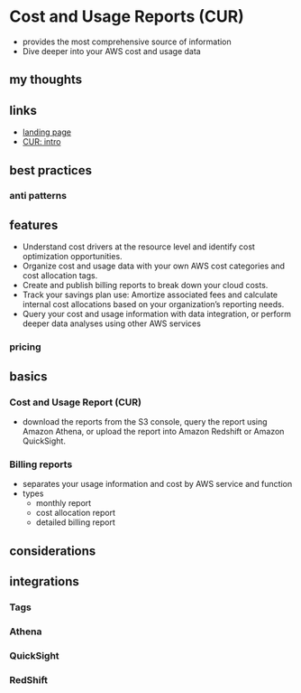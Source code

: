 # Cost and Usage Reports (CUR)

- provides the most comprehensive source of information
- Dive deeper into your AWS cost and usage data

## my thoughts

## links

- [landing page](https://aws.amazon.com/aws-cost-management/aws-cost-and-usage-reporting/?did=ap_card&trk=ap_card)
- [CUR: intro](https://docs.aws.amazon.com/cur/latest/userguide/what-is-cur.html)

## best practices

### anti patterns

## features

- Understand cost drivers at the resource level and identify cost optimization opportunities.
- Organize cost and usage data with your own AWS cost categories and cost allocation tags.
- Create and publish billing reports to break down your cloud costs.
- Track your savings plan use: Amortize associated fees and calculate internal cost allocations based on your organization’s reporting needs.
- Query your cost and usage information with data integration, or perform deeper data analyses using other AWS services

### pricing

## basics

### Cost and Usage Report (CUR)

- download the reports from the S3 console, query the report using Amazon Athena, or upload the report into Amazon Redshift or Amazon QuickSight.

### Billing reports

- separates your usage information and cost by AWS service and function
- types
  - monthly report
  - cost allocation report
  - detailed billing report

## considerations

## integrations

### Tags

### Athena

### QuickSight

### RedShift
